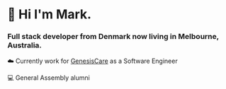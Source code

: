 # 👋 Hi I'm Mark. 

### Full stack developer from Denmark now living in Melbourne, Australia.

☁️  Currently work for [GenesisCare](https://www.genesiscare.com/au) as a Software Engineer

💻  General Assembly alumni



